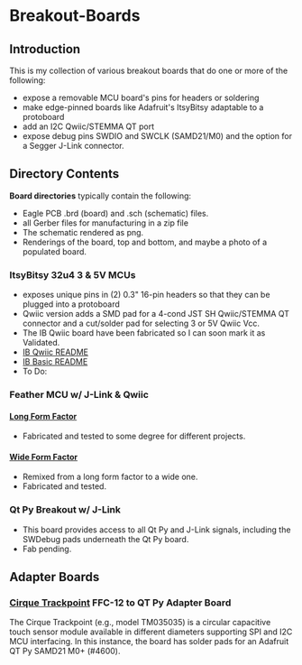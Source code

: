 # Breakout-Boards

## Introduction

This is my collection of various breakout boards that do one or more of the following:
  * expose a removable MCU board's pins for headers or soldering
  * make edge-pinned boards like Adafruit's ItsyBitsy adaptable to a protoboard
  * add an I2C Qwiic/STEMMA QT port
  * expose debug pins SWDIO and SWCLK (SAMD21/M0) and the option for a Segger J-Link connector.

## Directory Contents

__Board directories__ typically contain the following:
  * Eagle PCB .brd (board) and .sch (schematic) files.
  * all Gerber files for manufacturing in a zip file
  * The schematic rendered as png.
  * Renderings of the board, top and bottom, and maybe a photo of a populated board.

### ItsyBitsy 32u4 3 & 5V MCUs
  * exposes unique pins in (2) 0.3" 16-pin headers so that they can be plugged into a protoboard
  * Qwiic version adds a SMD pad for a 4-cond JST SH Qwiic/STEMMA QT connector and a cut/solder pad for selecting 3 or 5V Qwiic Vcc.
  * The IB Qwiic board have been fabricated so I can soon mark it as Validated.
  * [IB Qwiic README](ItsyBitsy_Qwiic/README.md)
  * [IB Basic README](ItsyBitsy_Basic/README.md)
  * To Do:

### Feather MCU w/ J-Link & Qwiic

#### [Long Form Factor ](Feather_J-Link_Qwiic/README.md)
  * Fabricated and tested to some degree for different projects.

#### [Wide Form Factor](Feather_J-Link_Qwiic/Wide/README.md)
  * Remixed from a long form factor to a wide one.
  * Fabricated and tested.

### Qt Py Breakout w/ J-Link

* This board provides access to all Qt Py and J-Link signals, including the SWDebug pads underneath the Qt Py board.
* Fab pending.

## Adapter Boards

### [Cirque Trackpoint](Adapter_Boards/Cirque_Trackpoint/README.md) FFC-12 to QT Py Adapter Board

The Cirque Trackpoint (e.g., model TM035035) is a circular capacitive touch sensor module available in different diameters supporting SPI and I2C MCU interfacing. In this instance, the board has solder pads for an Adafruit QT Py SAMD21 M0+ (#4600).
